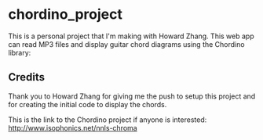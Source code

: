 # chordino_project

This is a personal project that I'm making with Howard Zhang. This web app can read MP3 files and display guitar chord diagrams using the Chordino library:

## Credits

Thank you to Howard Zhang for giving me the push to setup this project and for creating the initial code to display the chords.

This is the link to the Chordino project if anyone is interested: http://www.isophonics.net/nnls-chroma

